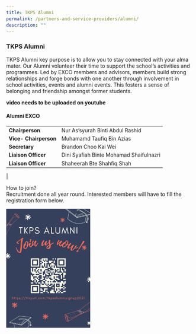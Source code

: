 ```yaml
---
title: TKPS Alumni
permalink: /partners-and-service-providers/alumni/
description: ""
---
```

### **TKPS Alumni**
TKPS Alumni key purpose is to allow you to stay connected with your alma mater. Our Alumni volunteer their time to support the school’s activities and programmes. Led by EXCO members and advisors, members build strong relationships and forge bonds with one another through involvement in school activities, events and alumni events. This fosters a sense of belonging and friendship amongst former students.

**video needs to be uploaded on youtube**

#### **Alumni EXCO**

|  |  |
|---|---|
| **Chairperson** | Nur As’syurah Binti Abdul Rashid |
| **Vice- Chairperson** | Muhamamd Taufiq Bin Azias |
| **Secretary** | Brandon Choo Kai Wei |
| **Liaison Officer** | Dini Syafiah Binte Mohamad Shaifulnazri |
| **Liaison Officer** |  Shaheerah Bte Shahfiq Shah |
|

How to join?<br>
Recruitment done all year round. Interested members will have to fill the registration form below.




<p><a href="[https://docs.google.com/forms/d/e/1FAIpQLScHfovO4Pf_jwCjchiCBTon_LTdBrgU671szUu4FFAKo4qjsg/viewform](https://docs.google.com/forms/d/e/1FAIpQLScHfovO4Pf_jwCjchiCBTon_LTdBrgU671szUu4FFAKo4qjsg/viewform)">  
<img src="/images/alumni.jpg" style="width:45%">   
</a></p>
